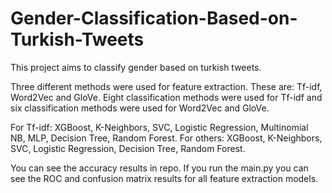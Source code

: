 # Gender-Classification-Based-on-Turkish-Tweets

This project aims to classify gender based on turkish tweets.

Three different methods were used for feature extraction. These are: Tf-idf, Word2Vec and GloVe.
Eight classification methods were used for Tf-idf and six classification methods were used for Word2Vec and GloVe.

For Tf-idf: XGBoost, K-Neighbors, SVC, Logistic Regression, Multinomial NB, MLP, Decision Tree, Random Forest.
For others:
XGBoost, 
K-Neighbors, 
SVC, 
Logistic Regression, 
Decision Tree, 
Random Forest.

You can see the accuracy results in repo. If you run the main.py you can see the ROC and confusion matrix results for all feature extraction models.
